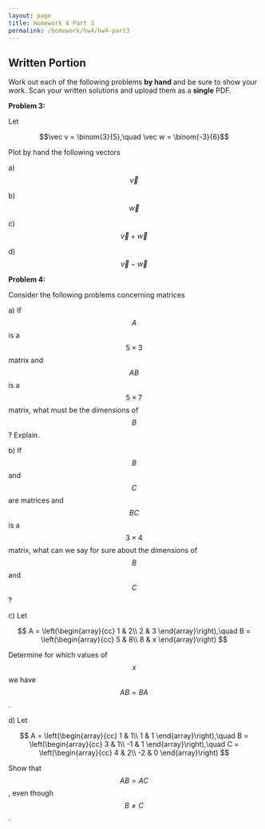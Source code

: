 ```yaml
---
layout: page
title: Homework 4 Part 3
permalink: /homework/hw4/hw4-part3
---
```


## Written Portion

Work out each of the following problems **by hand** and be sure to show your work.  Scan your written solutions and upload them as a **single** PDF.

**Problem 3:**

Let

$$\vec v = \binom{3}{5},\quad \vec w = \binom{-3}{6}$$

Plot by hand the following vectors

a) $$\vec v$$

b) $$\vec w$$

c) $$\vec v + \vec w$$

d) $$\vec v - \vec w$$


**Problem 4:**

Consider the following problems concerning matrices

a) If $$A$$ is a $$5\times 3$$ matrix and $$AB$$ is a $$5\times 7$$ matrix, what must be the dimensions of $$B$$? Explain.

b) If $$B$$ and $$C$$ are matrices and $$BC$$ is a $$3\times 4$$ matrix, what can we say for sure about the dimensions of $$B$$ and $$C$$?

c) Let 

$$
A = \left(\begin{array}{cc}
1 & 2\\
2 & 3
\end{array}\right),\quad
B = \left(\begin{array}{cc}
5 & 8\\
8 & x
\end{array}\right)
$$

Determine for which values of $$x$$ we have $$AB = BA$$.

d) Let 

$$
A = \left(\begin{array}{cc}
1 & 1\\
1 & 1
\end{array}\right),\quad
B = \left(\begin{array}{cc}
3  & 1\\
-1 & 1
\end{array}\right),\quad
C = \left(\begin{array}{cc}
4  & 2\\
-2 & 0
\end{array}\right)
$$

Show that $$AB = AC$$, even though $$B\neq C$$.



